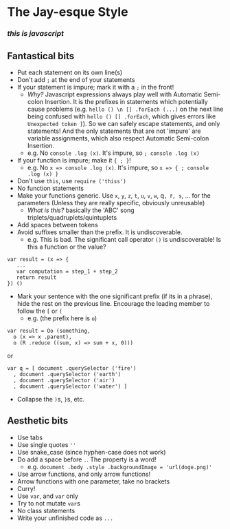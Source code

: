 # The Jay-esque Style

### *this is javascript*

## Fantastical bits
- Put each statement on its own line(s)
- Don't add `;` at the end of your statements
- If your statement is impure; mark it with a `;` in the front!
    - _Why?_ Javascript expressions always play well with Automatic Semi-colon Insertion. It is the prefixes in statements which potentially cause problems (e.g. `hello () \n [] .forEach (...)` on the next line being confused with `hello () [] .forEach`, which gives errors like `Unexpected token ]`). So we can safely escape statements, and only statements! And the only statements that are not 'impure' are variable assignments, which also respect Automatic Semi-colon Insertion.
    - e.g. No `console .log (x)`. It's impure, so `; console .log (x)`
- If your function is impure; make it `{ ; }`!
    - e.g. No `x => console .log (x)`. It's impure, so `x => { ; console .log (x) }`
- Don't use `this`, use `require ('thiss')`
- No function statements
- Make your functions generic. Use `x`, `y`, `z`, `t`, `u`, `v`, `w`, q`, `r`, s`, ... for the parameters (Unless they are really specific, obviously unreusable)
   - _What is this?_ basically the 'ABC' song triplets/quadruplets/quintuplets
- Add spaces between tokens
- Avoid suffixes smaller than the prefix. It is undiscoverable.
    - e.g. This is bad. The significant call operator `()` is undiscoverable! Is this a function or the value?

```
var result = (x => {
   ...
   var computation = step_1 + step_2
   return result
}) ()
```
- Mark your sentence with the one significant prefix (if its in a phrase), hide the rest on the previous line. Encourage the leading member to follow the `[` or `(`
    - e.g. (the prefix here is `o`)

```
var result = Oo (something,
  o (x => x .parent),
  o (R .reduce ((sum, x) => sum + x, 0)))
```
   or
```
var q = [ document .querySelector ('fire')
  , document .querySelector ('earth')
  , document .querySelector ('air')
  , document .querySelector ('water') ]
```
- Collapse the `)`s, `}`s, etc.

## Aesthetic bits
- Use tabs
- Use single quotes `''`
- Use snake_case (since hyphen-case does not work)
- Do add a space before `.`. The property is a word!
    - e.g. `document .body .style .backgroundImage = 'url(doge.png)'`
- Use arrow functions, and only arrow functions!
- Arrow functions with one parameter, take no brackets
- Curry!
- Use `var`, and `var` only
- Try to not mutate `var`s
- No class statements
- Write your unfinished code as `...`
